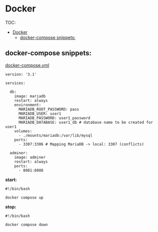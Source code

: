# Docker

TOC:

- [Docker](#docker)
  - [docker-compose snippets:](#docker-compose-snippets)


## docker-compose snippets:

[docker-compose.yml](mariadb/docker-compose.yml)

```
version: '3.1'

services:

  db:
    image: mariadb
    restart: always
    environment:
      MARIADB_ROOT_PASSWORD: pass
      MARIADB_USER: user1
      MARIADB_PASSWORD: user1_password
      MARIADB_DATABASE: user1_db # database name to be created for user1
    volumes:
      - ./mounts/mariadb:/var/lib/mysql
    ports:
      - 3307:3306 # Mapping MariaDB -> local: 3307 (conflicts)

  adminer:
    image: adminer
    restart: always
    ports:
      - 8081:8080
```

**start:**
```
#!/bin/bash

docker compose up
```

**stop:**
```
#!/bin/bash

docker compose down

```
